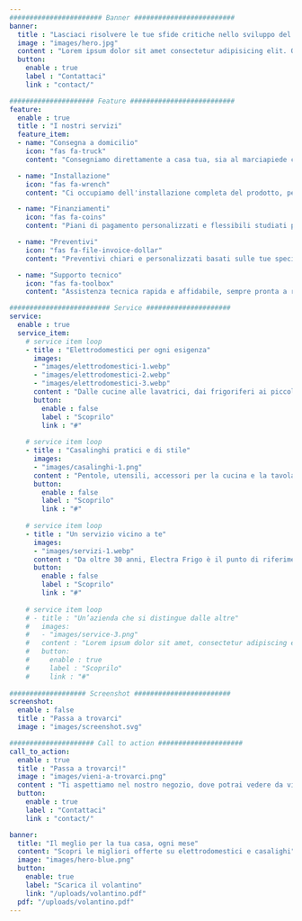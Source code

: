 ```yaml
---
####################### Banner #########################
banner:
  title : "Lasciaci risolvere le tue sfide critiche nello sviluppo del sito web"
  image : "images/hero.jpg"
  content : "Lorem ipsum dolor sit amet consectetur adipisicing elit. Quam nihil enim maxime corporis cumque <br> totam aliquid nam sint inventore optio modi neque laborum officiis necessitatibus"
  button:
    enable : true
    label : "Contattaci"
    link : "contact/"

##################### Feature ##########################
feature:
  enable : true
  title : "I nostri servizi"
  feature_item:
  - name: "Consegna a domicilio"
    icon: "fas fa-truck"
    content: "Consegniamo direttamente a casa tua, sia al marciapiede che al piano, con cura e puntualità."

  - name: "Installazione"
    icon: "fas fa-wrench"
    content: "Ci occupiamo dell'installazione completa del prodotto, per un'esperienza senza problemi."

  - name: "Finanziamenti"
    icon: "fas fa-coins"
    content: "Piani di pagamento personalizzati e flessibili studiati per le tue esigenze."

  - name: "Preventivi"
    icon: "fas fa-file-invoice-dollar"
    content: "Preventivi chiari e personalizzati basati sulle tue specifiche richieste."

  - name: "Supporto tecnico"
    icon: "fas fa-toolbox"
    content: "Assistenza tecnica rapida e affidabile, sempre pronta a rispondere a domande o fornire aggiornamenti."

######################### Service #####################
service:
  enable : true
  service_item:
    # service item loop
    - title : "Elettrodomestici per ogni esigenza"
      images:
      - "images/elettrodomestici-1.webp"
      - "images/elettrodomestici-2.webp"
      - "images/elettrodomestici-3.webp"
      content : "Dalle cucine alle lavatrici, dai frigoriferi ai piccoli elettrodomestici: selezioniamo solo i marchi più affidabili per offrirti prodotti di qualità, assistenza garantita e prezzi competitivi. Che tu stia arredando una nuova casa o sostituendo un vecchio apparecchio, ti aiutiamo a scegliere quello giusto per te."
      button:
        enable : false
        label : "Scoprilo"
        link : "#"
        
    # service item loop
    - title : "Casalinghi pratici e di stile"
      images:
      - "images/casalinghi-1.png"
      content : "Pentole, utensili, accessori per la cucina e la tavola: tutto quello che serve per rendere la tua casa accogliente e funzionale. Un'ampia selezione di articoli scelti con cura, per unire qualità e design in ogni ambiente della tua casa."
      button:
        enable : false
        label : "Scoprilo"
        link : "#"
        
    # service item loop
    - title : "Un servizio vicino a te"
      images:
      - "images/servizi-1.webp"
      content : "Da oltre 30 anni, Electra Frigo è il punto di riferimento a Gonnosfanadiga per chi cerca esperienza, professionalità e attenzione al cliente. Ti seguiamo nella scelta, nell’assistenza e nella consegna, sempre con un sorriso."
      button:
        enable : false
        label : "Scoprilo"
        link : "#"
        
    # service item loop
    # - title : "Un’azienda che si distingue dalle altre"
    #   images:
    #   - "images/service-3.png"
    #   content : "Lorem ipsum dolor sit amet, consectetur adipiscing elit. Consequat tristique eget amet, tempus eu at consecttur. Leo facilisi nunc viverra tellus. Ac laoreet sit vel consquat. consectetur adipiscing elit. Consequat tristique eget amet, tempus eu at consecttur. Leo facilisi nunc viverra tellus. Ac laoreet sit vel consquat."
    #   button:
    #     enable : true
    #     label : "Scoprilo"
    #     link : "#"
        
################### Screenshot ########################
screenshot:
  enable : false 
  title : "Passa a trovarci"
  image : "images/screenshot.svg"

##################### Call to action #####################
call_to_action:
  enable : true
  title : "Passa a trovarci!"
  image : "images/vieni-a-trovarci.png"
  content : "Ti aspettiamo nel nostro negozio, dove potrai vedere da vicino i nostri elettrodomestici e casalinghi, ricevere consigli personalizzati e approfittare delle nostre offerte esclusive."
  button:
    enable : true
    label : "Contattaci"
    link : "contact/"

banner:
  title: "Il meglio per la tua casa, ogni mese"
  content: "Scopri le migliori offerte su elettrodomestici e casalighi"
  image: "images/hero-blue.png"
  button:
    enable: true
    label: "Scarica il volantino"
    link: "/uploads/volantino.pdf"
  pdf: "/uploads/volantino.pdf"
---
```

